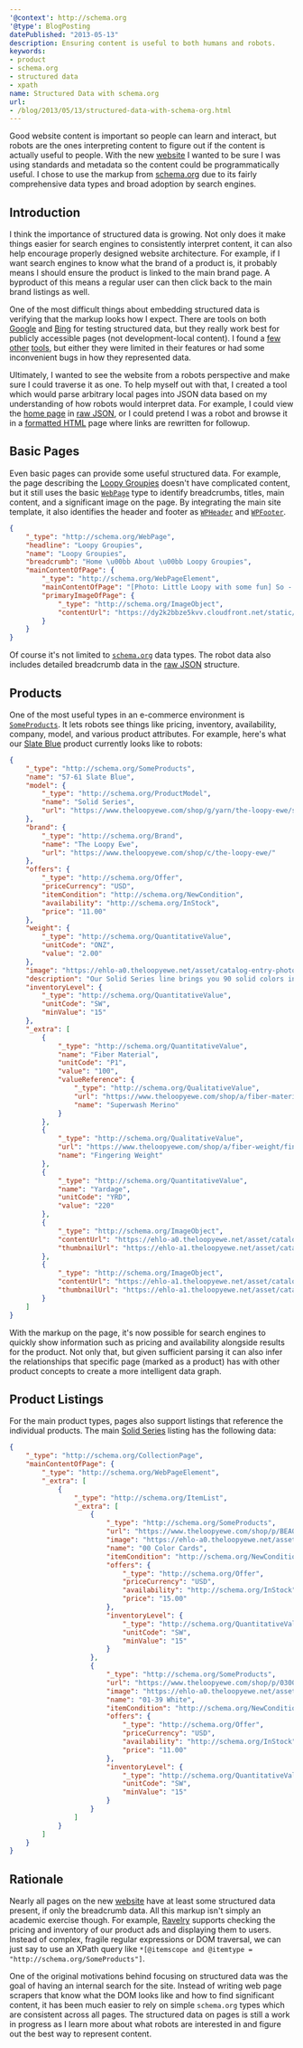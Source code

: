 ```yaml
---
'@context': http://schema.org
'@type': BlogPosting
datePublished: "2013-05-13"
description: Ensuring content is useful to both humans and robots.
keywords:
- product
- schema.org
- structured data
- xpath
name: Structured Data with schema.org
url:
- /blog/2013/05/13/structured-data-with-schema-org.html
---
```


Good website content is important so people can learn and interact, but robots are the ones interpreting content to
figure out if the content is actually useful to people. With the new [website][1] I wanted to be sure I was using
standards and metadata so the content could be programmatically useful. I chose to use the markup from [schema.org][2]
due to its fairly comprehensive data types and broad adoption by search engines.


## Introduction

I think the importance of structured data is growing. Not only does it make things easier for search engines to
consistently interpret content, it can also help encourage properly designed website architecture. For example, if I
want search engines to know what the brand of a product is, it probably means I should ensure the product is linked to
the main brand page. A byproduct of this means a regular user can then click back to the main brand listings as well.

One of the most difficult things about embedding structured data is verifying that the markup looks how I expect. There
are tools on both [Google][5] and [Bing][8] for testing structured data, but they really work best for
publicly accessible pages (not development-local content). I found a [few][6] [other][7] [tools][9], but either they
were limited in their features or had some inconvenient bugs in how they represented data.

Ultimately, I wanted to see the website from a robots perspective and make sure I could traverse it as one. To help
myself out with that, I created a tool which would parse arbitrary local pages into JSON data based on my understanding
of how robots would interpret data. For example, I could view the [home page][1] in [raw JSON][10], or I could pretend I
was a robot and browse it in a [formatted HTML][11] page where links are rewritten for followup.


## Basic Pages

Even basic pages can provide some useful structured data. For example, the page describing the [Loopy Groupies][12]
doesn't have complicated content, but it still uses the basic [`WebPage`][14] type to identify breadcrumbs, titles, main
content, and a significant image on the page. By integrating the main site template, it also identifies the header and
footer as [`WPHeader`][16] and [`WPFooter`][16].

```json
{
    "_type": "http://schema.org/WebPage",
    "headline": "Loopy Groupies",
    "name": "Loopy Groupies",
    "breadcrumb": "Home \u00bb About \u00bb Loopy Groupies",
    "mainContentOfPage": {
        "_type": "http://schema.org/WebPageElement",
        "mainContentOfPage": "[Photo: Little Loopy with some fun] So - about those Loopy Groupies - what IS that exactly? In addition to our Loopy Rewards program, with your sixth package, you become an official member of the Loopy Groupie Club. With that, you'll receive: a fun care package to welcome you in (a cool tote with a couple of goodies inside) Loopy Kisses with each order (you'll have to wait to see those in person) advance notice of all new yarns and products right when they go up on the website (although if any of you have a particular yarn line you're watching for, of course you can email us and request to get notice of that yarn early. We're always happy to do that. The only exceptions to that are for Wollmeise, simply because it sells out too quickly for the notice to get to you in time.) an extra appreciation gift a couple of times a year, when we find something fun that we want to include in your order that month! We hope to have YOU as a Loopy Groupie, soon!",
        "primaryImageOfPage": {
            "_type": "http://schema.org/ImageObject",
            "contentUrl": "https://dy2k2bbze5kvv.cloudfront.net/static/9fdc4b5787/web/about/loopy-groupies.jpg"
        }
    }
}
```

Of course it's not limited to [`schema.org`][2] data types. The robot data also includes detailed breadcrumb data in the
[raw JSON][13] structure.


## Products

One of the most useful types in an e-commerce environment is [`SomeProducts`][3]. It lets robots see things like
pricing, inventory, availability, company, model, and various product attributes. For example, here's what our
[Slate Blue][4] product currently looks like to robots:

```json
{
    "_type": "http://schema.org/SomeProducts",
    "name": "57-61 Slate Blue",
    "model": {
        "_type": "http://schema.org/ProductModel",
        "name": "Solid Series",
        "url": "https://www.theloopyewe.com/shop/g/yarn/the-loopy-ewe/solid-series/"
    },
    "brand": {
        "_type": "http://schema.org/Brand",
        "name": "The Loopy Ewe",
        "url": "https://www.theloopyewe.com/shop/c/the-loopy-ewe/"
    },
    "offers": {
        "_type": "http://schema.org/Offer",
        "priceCurrency": "USD",
        "itemCondition": "http://schema.org/NewCondition",
        "availability": "http://schema.org/InStock",
        "price": "11.00"
    },
    "weight": {
        "_type": "http://schema.org/QuantitativeValue",
        "unitCode": "ONZ",
        "value": "2.00"
    },
    "image": "https://ehlo-a0.theloopyewe.net/asset/catalog-entry-photo/e9a1b966-2747-11d5-a74b-d0ba4caf395e~v2-702x702.jpg",
    "description": "Our Solid Series line brings you 90 solid colors in a smooshy fingering base, perfect for showing off your most intricate sock and shawl designs. You'll also love having this extensive palette of colors to choose from when working with colorwork, whether it's in socks, mitts, gloves, hats, cowls, shawls, or fine sweaters and vests. Dyed exclusively for The Loopy Ewe.",
    "inventoryLevel": {
        "_type": "http://schema.org/QuantitativeValue",
        "unitCode": "SW",
        "minValue": "15"
    },
    "_extra": [
        {
            "_type": "http://schema.org/QuantitativeValue",
            "name": "Fiber Material",
            "unitCode": "P1",
            "value": "100",
            "valueReference": {
                "_type": "http://schema.org/QualitativeValue",
                "url": "https://www.theloopyewe.com/shop/a/fiber-material/superwash-merino/",
                "name": "Superwash Merino"
            }
        },
        {
            "_type": "http://schema.org/QualitativeValue",
            "url": "https://www.theloopyewe.com/shop/a/fiber-weight/fingering-weight/",
            "name": "Fingering Weight"
        },
        {
            "_type": "http://schema.org/QuantitativeValue",
            "name": "Yardage",
            "unitCode": "YRD",
            "value": "220"
        },
        {
            "_type": "http://schema.org/ImageObject",
            "contentUrl": "https://ehlo-a0.theloopyewe.net/asset/catalog-entry-photo/e9a1b966-2747-11d5-a74b-d0ba4caf395e~v2-702x702.jpg",
            "thumbnailUrl": "https://ehlo-a1.theloopyewe.net/asset/catalog-entry-photo/e9a1b966-2747-11d5-a74b-d0ba4caf395e~v2-96x96.jpg"
        },
        {
            "_type": "http://schema.org/ImageObject",
            "contentUrl": "https://ehlo-a1.theloopyewe.net/asset/catalog-entry-photo/4a087c72-bdba-fc92-8867-3b7f1bd4fb24~v2-702x702.jpg",
            "thumbnailUrl": "https://ehlo-a1.theloopyewe.net/asset/catalog-entry-photo/4a087c72-bdba-fc92-8867-3b7f1bd4fb24~v2-96x96.jpg"
        }
    ]
}
```

With the markup on the page, it's now possible for search engines to quickly show information such as pricing and
availability alongside results for the product. Not only that, but given sufficient parsing it can also infer the
relationships that specific page (marked as a product) has with other product concepts to create a more intelligent data
graph.


## Product Listings

For the main product types, pages also support listings that reference the individual products. The main
[Solid Series][17] listing has the following data:

```json
{
    "_type": "http://schema.org/CollectionPage",
    "mainContentOfPage": {
        "_type": "http://schema.org/WebPageElement",
        "_extra": [
            {
                "_type": "http://schema.org/ItemList",
                "_extra": [
                    {
                        "_type": "http://schema.org/SomeProducts",
                        "url": "https://www.theloopyewe.com/shop/p/BEA04EDF-Solid-Series-00-Color-Cards",
                        "image": "https://ehlo-a0.theloopyewe.net/asset/catalog-entry-photo/1341fe35-3260-4ece-df42-387e9ddcafe5~v2-210x130.jpg",
                        "name": "00 Color Cards",
                        "itemCondition": "http://schema.org/NewCondition",
                        "offers": {
                            "_type": "http://schema.org/Offer",
                            "priceCurrency": "USD",
                            "availability": "http://schema.org/InStock",
                            "price": "15.00"
                        },
                        "inventoryLevel": {
                            "_type": "http://schema.org/QuantitativeValue",
                            "unitCode": "SW",
                            "minValue": "15"
                        }
                    },
                    {
                        "_type": "http://schema.org/SomeProducts",
                        "url": "https://www.theloopyewe.com/shop/p/0300A54D-Solid-Series-01-39-White",
                        "image": "https://ehlo-a0.theloopyewe.net/asset/catalog-entry-photo/cb0e1bb9-1431-ef41-7232-c79a3c510f2a~v2-210x130.jpg",
                        "name": "01-39 White",
                        "itemCondition": "http://schema.org/NewCondition",
                        "offers": {
                            "_type": "http://schema.org/Offer",
                            "priceCurrency": "USD",
                            "availability": "http://schema.org/InStock",
                            "price": "11.00"
                        },
                        "inventoryLevel": {
                            "_type": "http://schema.org/QuantitativeValue",
                            "unitCode": "SW",
                            "minValue": "15"
                        }
                    }
                ]
            }
        ]
    }
}
```


## Rationale

Nearly all pages on the new [website][1] have at least some structured data present, if only the breadcrumb data. All
this markup isn't simply an academic exercise though. For example, [Ravelry][18] supports checking the pricing and
inventory of our product ads and displaying them to users. Instead of complex, fragile regular expressions or DOM
traversal, we can just say to use an XPath query like `*[@itemscope and @itemtype = "http://schema.org/SomeProducts"]`.

One of the original motivations behind focusing on structured data was the goal of having an internal search for the
site. Instead of writing web page scrapers that know what the DOM looks like and how to find significant content, it has
been much easier to rely on simple `schema.org` types which are consistent across all pages. The structured data on
pages is still a work in progress as I learn more about what robots are interested in and figure out the best way to
represent content.


 [1]: https://theloopyewe.com/
 [2]: http://schema.org/
 [3]: http://schema.org/SomeProducts
 [4]: https://theloopyewe.com/shop/p/C7CBF721-Solid-Series-57-61-Slate-Blue
 [5]: http://www.google.com/webmasters/tools/richsnippets
 [6]: http://linter.structured-data.org/
 [7]: http://foolip.org/microdatajs/live/
 [8]: http://www.bing.com/toolbox/markup-validator
 [9]: https://github.com/linclark/MicrodataPHP
 [10]: https://www.theloopyewe.com/api/search/resource/uri.json?uri=%2F&pretty
 [11]: https://www.theloopyewe.com/api/search/resource/uri.html?uri=%2F
 [12]: https://www.theloopyewe.com/about/loopy-groupies.html
 [13]: https://www.theloopyewe.com/api/search/resource/uri.json?uri=%2Fabout%2Floopy-groupies.html&pretty
 [14]: http://schema.org/WebPage
 [15]: http://schema.org/WPHeader
 [16]: http://schema.org/WPFooter
 [17]: https://www.theloopyewe.com/shop/g/yarn/the-loopy-ewe/solid-series/
 [18]: http://www.ravelry.com/
